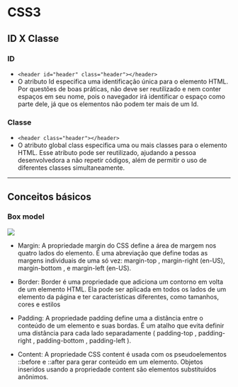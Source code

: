 # CSS3

## ID X Classe
### ID
+ `<header id="header" class="header"></header>` 
+ O atributo Id especifica uma identificação única para o elemento HTML. Por questões de boas práticas, não deve ser reutilizado e nem conter espaços em seu nome, pois o navegador irá identificar o espaço como parte dele, já que os elementos não podem ter mais de um Id.

### Classe
+ `<header class="header"></header>`
+ O atributo global class especifica uma ou mais classes para o elemento HTML. Esse atributo pode ser reutilizado, ajudando a pessoa desenvolvedora a não repetir códigos, além de permitir o uso de diferentes classes simultaneamente.

-----------------------
## Conceitos básicos

### Box model

<img src="https://www.alura.com.br/artigos/assets/entendendo-como-funciona-box-model-e-o-box-sizing/box-model-no-devtools.png" />

+ Margin: A propriedade margin do CSS define a área de margem nos quatro lados do elemento. É uma abreviação que define todas as margens individuais de uma só vez: margin-top , margin-right (en-US), margin-bottom , e margin-left (en-US).

+ Border: Border é uma propriedade que adiciona um contorno em volta de um elemento HTML. Ela pode ser aplicada em todos os lados de um elemento da página e ter características diferentes, como tamanhos, cores e estilos

+ Padding: A propriedade padding define uma a distância entre o conteúdo de um elemento e suas bordas. É um atalho que evita definir uma distância para cada lado separadamente ( padding-top , padding-right , padding-bottom , padding-left ).

+ Content: A propriedade CSS content é usada com os pseudoelementos ::before e ::after para gerar conteúdo em um elemento. Objetos inseridos usando a propriedade content são elementos substituídos anônimos.

